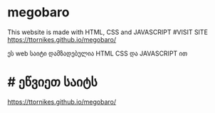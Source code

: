 # megobaro
This website is made with HTML, CSS and JAVASCRIPT
#VISIT SITE
https://ttornikes.github.io/megobaro/

ეს  web საიტი დამზადებულია HTML CSS და JAVASCRIPT ით  
# # ეწვიეთ საიტს
https://ttornikes.github.io/megobaro/
